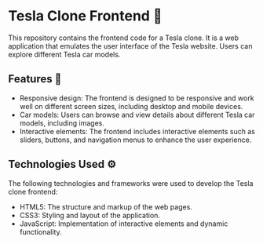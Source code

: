 # Tesla Clone Frontend 🚗

This repository contains the frontend code for a Tesla clone. It is a web application that emulates the user interface of the Tesla website. Users can explore different Tesla car models.

## Features 🌠

- Responsive design: The frontend is designed to be responsive and work well on different screen sizes, including desktop and mobile devices.
- Car models: Users can browse and view details about different Tesla car models, including images.
- Interactive elements: The frontend includes interactive elements such as sliders, buttons, and navigation menus to enhance the user experience.

## Technologies Used ⚙️

The following technologies and frameworks were used to develop the Tesla clone frontend:

- HTML5: The structure and markup of the web pages.
- CSS3: Styling and layout of the application.
- JavaScript: Implementation of interactive elements and dynamic functionality.
